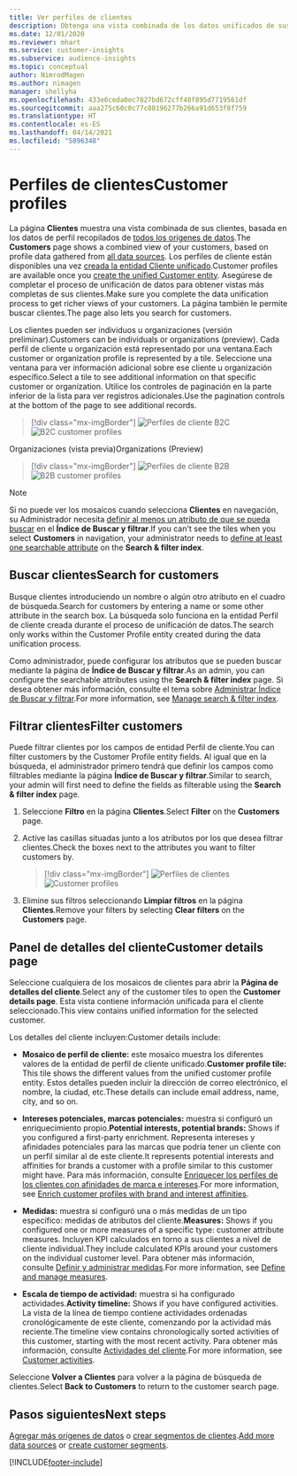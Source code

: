```yaml
---
title: Ver perfiles de clientes
description: Obtenga una vista combinada de los datos unificados de sus clientes.
ms.date: 12/01/2020
ms.reviewer: mhart
ms.service: customer-insights
ms.subservice: audience-insights
ms.topic: conceptual
author: NimrodMagen
ms.author: nimagen
manager: shellyha
ms.openlocfilehash: 433e6ceda0ec7827bd672cff40f895d7719561df
ms.sourcegitcommit: aaa275c60c0c77c88196277b266a91d653f8f759
ms.translationtype: HT
ms.contentlocale: es-ES
ms.lasthandoff: 04/14/2021
ms.locfileid: "5896348"
---
```

# <a name="customer-profiles"></a><span data-ttu-id="29029-103">Perfiles de clientes</span><span class="sxs-lookup"><span data-stu-id="29029-103">Customer profiles</span></span>

<span data-ttu-id="29029-104">La página **Clientes** muestra una vista combinada de sus clientes, basada en los datos de perfil recopilados de [todos los orígenes de datos](data-sources.md).</span><span class="sxs-lookup"><span data-stu-id="29029-104">The **Customers** page shows a combined view of your customers, based on profile data gathered from [all data sources](data-sources.md).</span></span> <span data-ttu-id="29029-105">Los perfiles de cliente están disponibles una vez [creada la entidad Cliente unificado](data-unification.md).</span><span class="sxs-lookup"><span data-stu-id="29029-105">Customer profiles are available once you [create the unified Customer entity](data-unification.md).</span></span> <span data-ttu-id="29029-106">Asegúrese de completar el proceso de unificación de datos para obtener vistas más completas de sus clientes.</span><span class="sxs-lookup"><span data-stu-id="29029-106">Make sure you complete the data unification process to get richer views of your customers.</span></span> <span data-ttu-id="29029-107">La página también le permite buscar clientes.</span><span class="sxs-lookup"><span data-stu-id="29029-107">The page also lets you search for customers.</span></span>

<span data-ttu-id="29029-108">Los clientes pueden ser individuos u organizaciones (versión preliminar).</span><span class="sxs-lookup"><span data-stu-id="29029-108">Customers can be individuals or organizations (preview).</span></span> <span data-ttu-id="29029-109">Cada perfil de cliente u organización está representado por una ventana.</span><span class="sxs-lookup"><span data-stu-id="29029-109">Each customer or organization profile is represented by a tile.</span></span> <span data-ttu-id="29029-110">Seleccione una ventana para ver información adicional sobre ese cliente u organización específico.</span><span class="sxs-lookup"><span data-stu-id="29029-110">Select a tile to see additional information on that specific customer or organization.</span></span> <span data-ttu-id="29029-111">Utilice los controles de paginación en la parte inferior de la lista para ver registros adicionales.</span><span class="sxs-lookup"><span data-stu-id="29029-111">Use the pagination controls at the bottom of the page to see additional records.</span></span>

> [!div class="mx-imgBorder"] 
> <span data-ttu-id="29029-112">![Perfiles de cliente B2C](media/profiles-customers.png "Perfiles de cliente B2C")</span><span class="sxs-lookup"><span data-stu-id="29029-112">![B2C customer profiles](media/profiles-customers.png "B2C customer profiles")</span></span>

<span data-ttu-id="29029-113">Organizaciones (vista previa)</span><span class="sxs-lookup"><span data-stu-id="29029-113">Organizations (Preview)</span></span>
> [!div class="mx-imgBorder"] 
> <span data-ttu-id="29029-114">![Perfiles de cliente B2B](media/profile-customers-b2b.png "Perfiles de cliente B2B")</span><span class="sxs-lookup"><span data-stu-id="29029-114">![B2B customer profiles](media/profile-customers-b2b.png "B2B customer profiles")</span></span>

> [!NOTE]
> <span data-ttu-id="29029-115">Si no puede ver los mosaicos cuando selecciona **Clientes** en navegación, su Administrador necesita [definir al menos un atributo de que se pueda buscar](search-filter-index.md) en el **Índice de Buscar y filtrar**.</span><span class="sxs-lookup"><span data-stu-id="29029-115">If you can't see the tiles when you select **Customers** in navigation, your administrator needs to [define at least one searchable attribute](search-filter-index.md) on the **Search & filter index**.</span></span>

## <a name="search-for-customers"></a><span data-ttu-id="29029-116">Buscar clientes</span><span class="sxs-lookup"><span data-stu-id="29029-116">Search for customers</span></span>

<span data-ttu-id="29029-117">Busque clientes introduciendo un nombre o algún otro atributo en el cuadro de búsqueda.</span><span class="sxs-lookup"><span data-stu-id="29029-117">Search for customers by entering a name or some other attribute in the search box.</span></span> <span data-ttu-id="29029-118">La búsqueda solo funciona en la entidad Perfil de cliente creada durante el proceso de unificación de datos.</span><span class="sxs-lookup"><span data-stu-id="29029-118">The search only works within the Customer Profile entity created during the data unification process.</span></span>

<span data-ttu-id="29029-119">Como administrador, puede configurar los atributos que se pueden buscar mediante la página de **Índice de Buscar y filtrar**.</span><span class="sxs-lookup"><span data-stu-id="29029-119">As an admin, you can configure the searchable attributes using the **Search & filter index** page.</span></span> <span data-ttu-id="29029-120">Si desea obtener más información, consulte el tema sobre [Administrar Índice de Buscar y filtrar](search-filter-index.md).</span><span class="sxs-lookup"><span data-stu-id="29029-120">For more information, see [Manage search & filter index](search-filter-index.md).</span></span>

## <a name="filter-customers"></a><span data-ttu-id="29029-121">Filtrar clientes</span><span class="sxs-lookup"><span data-stu-id="29029-121">Filter customers</span></span>

<span data-ttu-id="29029-122">Puede filtrar clientes por los campos de entidad Perfil de cliente.</span><span class="sxs-lookup"><span data-stu-id="29029-122">You can filter customers by the Customer Profile entity fields.</span></span> <span data-ttu-id="29029-123">Al igual que en la búsqueda, el administrador primero tendrá que definir los campos como filtrables mediante la página **Índice de Buscar y filtrar**.</span><span class="sxs-lookup"><span data-stu-id="29029-123">Similar to search, your admin will first need to define the fields as filterable using the **Search & filter index** page.</span></span>

1. <span data-ttu-id="29029-124">Seleccione **Filtro** en la página **Clientes**.</span><span class="sxs-lookup"><span data-stu-id="29029-124">Select **Filter** on the **Customers** page.</span></span>

2. <span data-ttu-id="29029-125">Active las casillas situadas junto a los atributos por los que desea filtrar clientes.</span><span class="sxs-lookup"><span data-stu-id="29029-125">Check the boxes next to the attributes you want to filter customers by.</span></span>

   > [!div class="mx-imgBorder"] 
   > <span data-ttu-id="29029-126">![Perfiles de clientes](media/profiles-customers3.png "Perfiles de clientes")</span><span class="sxs-lookup"><span data-stu-id="29029-126">![Customer profiles](media/profiles-customers3.png "Customer profiles")</span></span>

3. <span data-ttu-id="29029-127">Elimine sus filtros seleccionando **Limpiar filtros** en la página **Clientes**.</span><span class="sxs-lookup"><span data-stu-id="29029-127">Remove your filters by selecting **Clear filters** on the **Customers** page.</span></span>

##  <a name="customer-details-page"></a><span data-ttu-id="29029-128">Panel de detalles del cliente</span><span class="sxs-lookup"><span data-stu-id="29029-128">Customer details page</span></span>

<span data-ttu-id="29029-129">Seleccione cualquiera de los mosaicos de clientes para abrir la **Página de detalles del cliente**.</span><span class="sxs-lookup"><span data-stu-id="29029-129">Select any of the customer tiles to open the **Customer details page**.</span></span> <span data-ttu-id="29029-130">Esta vista contiene información unificada para el cliente seleccionado.</span><span class="sxs-lookup"><span data-stu-id="29029-130">This view contains unified information for the selected customer.</span></span>

<span data-ttu-id="29029-131">Los detalles del cliente incluyen:</span><span class="sxs-lookup"><span data-stu-id="29029-131">Customer details include:</span></span>

-   <span data-ttu-id="29029-132">**Mosaico de perfil de cliente:** este mosaico muestra los diferentes valores de la entidad de perfil de cliente unificado.</span><span class="sxs-lookup"><span data-stu-id="29029-132">**Customer profile tile:** This tile shows the different values from the unified customer profile entity.</span></span> <span data-ttu-id="29029-133">Estos detalles pueden incluir la dirección de correo electrónico, el nombre, la ciudad, etc.</span><span class="sxs-lookup"><span data-stu-id="29029-133">These details can include email address, name, city, and so on.</span></span> 

-   <span data-ttu-id="29029-134">**Intereses potenciales, marcas potenciales:** muestra si configuró un enriquecimiento propio.</span><span class="sxs-lookup"><span data-stu-id="29029-134">**Potential interests, potential brands:** Shows if you configured a first-party enrichment.</span></span> <span data-ttu-id="29029-135">Representa intereses y afinidades potenciales para las marcas que podría tener un cliente con un perfil similar al de este cliente.</span><span class="sxs-lookup"><span data-stu-id="29029-135">It represents potential interests and affinities for brands a customer with a profile similar to this customer might have.</span></span> <span data-ttu-id="29029-136">Para más información, consulte [Enriquecer los perfiles de los clientes con afinidades de marca e intereses](enrichment-microsoft.md).</span><span class="sxs-lookup"><span data-stu-id="29029-136">For more information, see [Enrich customer profiles with brand and interest affinities](enrichment-microsoft.md).</span></span>

-   <span data-ttu-id="29029-137">**Medidas:** muestra si configuró una o más medidas de un tipo específico: medidas de atributos del cliente.</span><span class="sxs-lookup"><span data-stu-id="29029-137">**Measures:** Shows if you configured one or more measures of a specific type: customer attribute measures.</span></span> <span data-ttu-id="29029-138">Incluyen KPI calculados en torno a sus clientes a nivel de cliente individual.</span><span class="sxs-lookup"><span data-stu-id="29029-138">They include calculated KPIs around your customers on the individual customer level.</span></span> <span data-ttu-id="29029-139">Para obtener más información, consulte [Definir y administrar medidas](measures.md).</span><span class="sxs-lookup"><span data-stu-id="29029-139">For more information, see [Define and manage measures](measures.md).</span></span>

-   <span data-ttu-id="29029-140">**Escala de tiempo de actividad:** muestra si ha configurado actividades.</span><span class="sxs-lookup"><span data-stu-id="29029-140">**Activity timeline:** Shows if you have configured activities.</span></span> <span data-ttu-id="29029-141">La vista de la línea de tiempo contiene actividades ordenadas cronológicamente de este cliente, comenzando por la actividad más reciente.</span><span class="sxs-lookup"><span data-stu-id="29029-141">The timeline view contains chronologically sorted activities of this customer, starting with the most recent activity.</span></span> <span data-ttu-id="29029-142">Para obtener más información, consulte [Actividades del cliente](activities.md).</span><span class="sxs-lookup"><span data-stu-id="29029-142">For more information, see [Customer activities](activities.md).</span></span>

<span data-ttu-id="29029-143">Seleccione **Volver a Clientes** para volver a la página de búsqueda de clientes.</span><span class="sxs-lookup"><span data-stu-id="29029-143">Select **Back to Customers** to return to the customer search page.</span></span>

## <a name="next-steps"></a><span data-ttu-id="29029-144">Pasos siguientes</span><span class="sxs-lookup"><span data-stu-id="29029-144">Next steps</span></span>

<span data-ttu-id="29029-145">[Agregar más orígenes de datos](data-sources.md) o [crear segmentos de clientes](segments.md).</span><span class="sxs-lookup"><span data-stu-id="29029-145">[Add more data sources](data-sources.md) or [create customer segments](segments.md).</span></span>


[!INCLUDE[footer-include](../includes/footer-banner.md)]